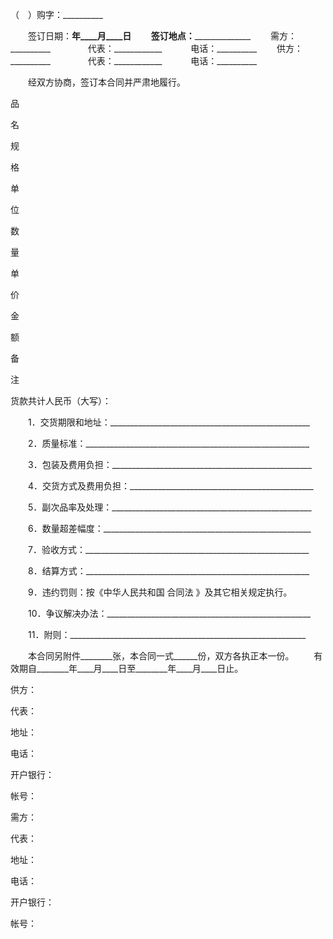 
 


（　）购字：__________


　　签订日期：________年____月____日
　　签订地点：______________________
　　需方：__________　　　　 代表：____________　　　 电话：__________ 
　　供方：__________　　　　 代表：____________　　　 电话：__________


　　经双方协商，签订本合同并严肃地履行。










 

  

   

品

  
名



   

规

  
格



   

单

  
位



   

数

  
量



   

单

  
价



   

金

  
额



   

备

  
注



  

  

   

 




   

 




   

 




   

 




   

 




   

 




   

 




  

  

   

 




   

 




   

 




   

 




   

 




   

 




   

 




  

  

   

 




   

 




   

 




   

 




   

 




   

 




   

 




  

  

   

货款共计人民币（大写）：


  

 







　　1．交货期限和地址：__________________________________________________


　　2．质量标准：________________________________________________________


　　3．包装及费用负担：__________________________________________________


　　4．交货方式及费用负担：______________________________________________


　　5．副次品率及处理：__________________________________________________


　　6．数量超差幅度：____________________________________________________


　　7．验收方式：________________________________________________________


　　8．结算方式：________________________________________________________


　　9．违约罚则：按《中华人民共和国
合同法
》及其它相关规定执行。
 
　　10．争议解决办法：___________________________________________________
 
　　11．附则：___________________________________________________________


　　本合同另附件________张，本合同一式______份，双方各执正本一份。 
　　有效期自________年____月____日至________年____月____日止。


 






 

  

   

供方：

代表：

地址：

电话：

开户银行：

帐号：


   

需方：

代表：

地址：

电话：

开户银行：

帐号：


  

 





 


 

 
 
 
 
 
  


  
 

  


  


  
 
 
 
 

